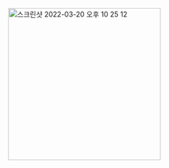 <img width="310" alt="스크린샷 2022-03-20 오후 10 25 12" src="https://user-images.githubusercontent.com/68735491/159164467-44b4f35c-49c7-4a3e-96b1-4d867295cf4e.png">
